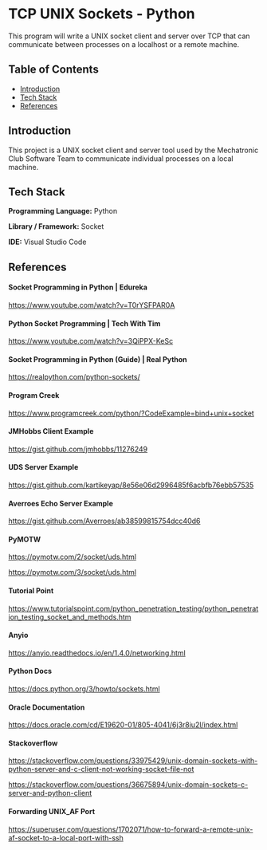 
# TCP UNIX Sockets - Python 

This program will write a UNIX socket client and server over TCP that can 
communicate between processes on a localhost or a remote machine.
## Table of Contents

* [Introduction](#Introduction)
* [Tech Stack](#Tech)
* [References](#References)
## Introduction

This project is a UNIX socket client and server tool used by the Mechatronic Club 
Software Team to communicate individual processes on a local machine.
## Tech Stack

**Programming Language:** Python

**Library / Framework:** Socket

**IDE:** Visual Studio Code


## References

#### Socket Programming in Python | Edureka
https://www.youtube.com/watch?v=T0rYSFPAR0A

#### Python Socket Programming | Tech With Tim
https://www.youtube.com/watch?v=3QiPPX-KeSc

#### Socket Programming in Python (Guide) | Real Python
https://realpython.com/python-sockets/

#### Program Creek
https://www.programcreek.com/python/?CodeExample=bind+unix+socket

#### JMHobbs Client Example 
https://gist.github.com/jmhobbs/11276249

#### UDS Server Example
https://gist.github.com/kartikeyap/8e56e06d2996485f6acbfb76ebb57535

#### Averroes Echo Server Example
https://gist.github.com/Averroes/ab38599815754dcc40d6

#### PyMOTW
https://pymotw.com/2/socket/uds.html

https://pymotw.com/3/socket/uds.html

#### Tutorial Point
https://www.tutorialspoint.com/python_penetration_testing/python_penetration_testing_socket_and_methods.htm

#### Anyio
https://anyio.readthedocs.io/en/1.4.0/networking.html

#### Python Docs
https://docs.python.org/3/howto/sockets.html

#### Oracle Documentation
https://docs.oracle.com/cd/E19620-01/805-4041/6j3r8iu2l/index.html

#### Stackoverflow
https://stackoverflow.com/questions/33975429/unix-domain-sockets-with-python-server-and-c-client-not-working-socket-file-not

https://stackoverflow.com/questions/36675894/unix-domain-sockets-c-server-and-python-client

#### Forwarding UNIX_AF Port
https://superuser.com/questions/1702071/how-to-forward-a-remote-unix-af-socket-to-a-local-port-with-ssh

